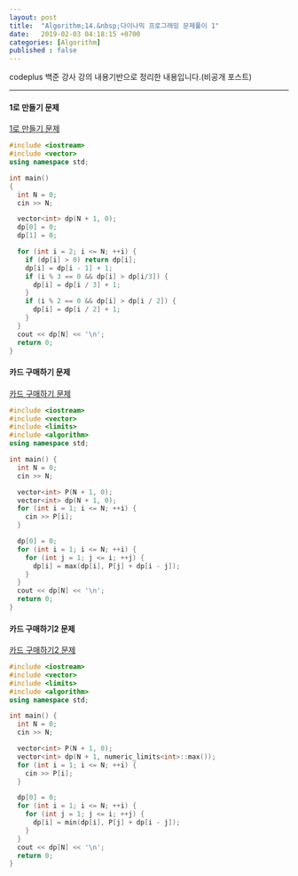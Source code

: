 ```yaml
---
layout: post
title:  "Algorithm;14.&nbsp;다이나믹 프로그래밍 문제풀이 1"
date:   2019-02-03 04:18:15 +0700
categories: [Algorithm]
published : false
---
```


codeplus 백준 강사 강의 내용기반으로 정리한 내용입니다.(비공개 포스트)

---

#### 1로 만들기 문제

[1로 만들기 문제](https://www.acmicpc.net/problem/1463)

``` cpp
#include <iostream>
#include <vector>
using namespace std;

int main()
{
  int N = 0;
  cin >> N;

  vector<int> dp(N + 1, 0);
  dp[0] = 0;
  dp[1] = 0;

  for (int i = 2; i <= N; ++i) {
    if (dp[i] > 0) return dp[i];
    dp[i] = dp[i - 1] + 1;
    if (i % 3 == 0 && dp[i] > dp[i/3]) {
      dp[i] = dp[i / 3] + 1;
    }
    if (i % 2 == 0 && dp[i] > dp[i / 2]) {
      dp[i] = dp[i / 2] + 1;
    }
  }
  cout << dp[N] << '\n';
  return 0;
}
```

#### 카드 구매하기 문제

[카드 구매하기 문제](https://www.acmicpc.net/problem/11052)

``` cpp
#include <iostream>
#include <vector>
#include <limits>
#include <algorithm>
using namespace std;

int main() {
  int N = 0;
  cin >> N;

  vector<int> P(N + 1, 0);
  vector<int> dp(N + 1, 0);
  for (int i = 1; i <= N; ++i) {
    cin >> P[i];
  }

  dp[0] = 0;
  for (int i = 1; i <= N; ++i) {
    for (int j = 1; j <= i; ++j) {
      dp[i] = max(dp[i], P[j] + dp[i - j]);
    }
  }
  cout << dp[N] << '\n';
  return 0;
}
```

#### 카드 구매하기2 문제

[카드 구매하기2 문제](https://www.acmicpc.net/problem/16194)

``` cpp
#include <iostream>
#include <vector>
#include <limits>
#include <algorithm>
using namespace std;

int main() {
  int N = 0;
  cin >> N;

  vector<int> P(N + 1, 0);
  vector<int> dp(N + 1, numeric_limits<int>::max());
  for (int i = 1; i <= N; ++i) {
    cin >> P[i];
  }

  dp[0] = 0;
  for (int i = 1; i <= N; ++i) {
    for (int j = 1; j <= i; ++j) {
      dp[i] = min(dp[i], P[j] + dp[i - j]);
    }
  }
  cout << dp[N] << '\n';
  return 0;
}
```
